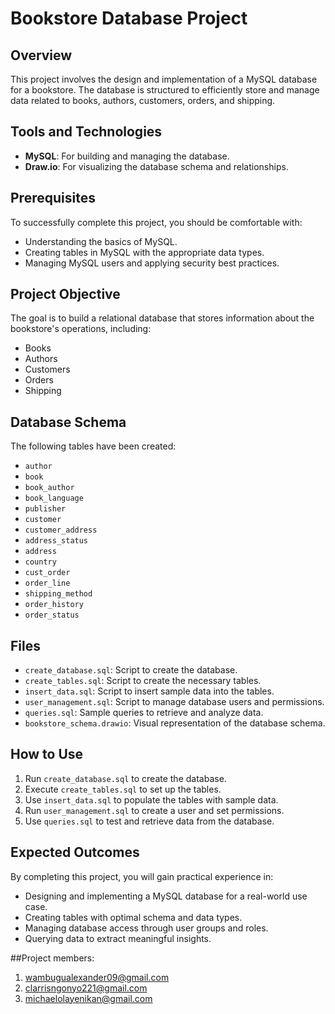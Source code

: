 # Bookstore Database Project

## Overview
This project involves the design and implementation of a MySQL database for a bookstore. The database is structured to efficiently store and manage data related to books, authors, customers, orders, and shipping.

## Tools and Technologies
- **MySQL**: For building and managing the database.
- **Draw.io**: For visualizing the database schema and relationships.

## Prerequisites
To successfully complete this project, you should be comfortable with:
- Understanding the basics of MySQL.
- Creating tables in MySQL with the appropriate data types.
- Managing MySQL users and applying security best practices.

## Project Objective
The goal is to build a relational database that stores information about the bookstore's operations, including:
- Books
- Authors
- Customers
- Orders
- Shipping

## Database Schema
The following tables have been created:
- `author`
- `book`
- `book_author`
- `book_language`
- `publisher`
- `customer`
- `customer_address`
- `address_status`
- `address`
- `country`
- `cust_order`
- `order_line`
- `shipping_method`
- `order_history`
- `order_status`

## Files
- `create_database.sql`: Script to create the database.
- `create_tables.sql`: Script to create the necessary tables.
- `insert_data.sql`: Script to insert sample data into the tables.
- `user_management.sql`: Script to manage database users and permissions.
- `queries.sql`: Sample queries to retrieve and analyze data.
- `bookstore_schema.drawio`: Visual representation of the database schema.

## How to Use
1. Run `create_database.sql` to create the database.
2. Execute `create_tables.sql` to set up the tables.
3. Use `insert_data.sql` to populate the tables with sample data.
4. Run `user_management.sql` to create a user and set permissions.
5. Use `queries.sql` to test and retrieve data from the database.

## Expected Outcomes
By completing this project, you will gain practical experience in:
- Designing and implementing a MySQL database for a real-world use case.
- Creating tables with optimal schema and data types.
- Managing database access through user groups and roles.
- Querying data to extract meaningful insights.

##Project members:
1. wambugualexander09@gmail.com
2. clarrisngonyo221@gmail.com
3. michaelolayenikan@gmail.com
